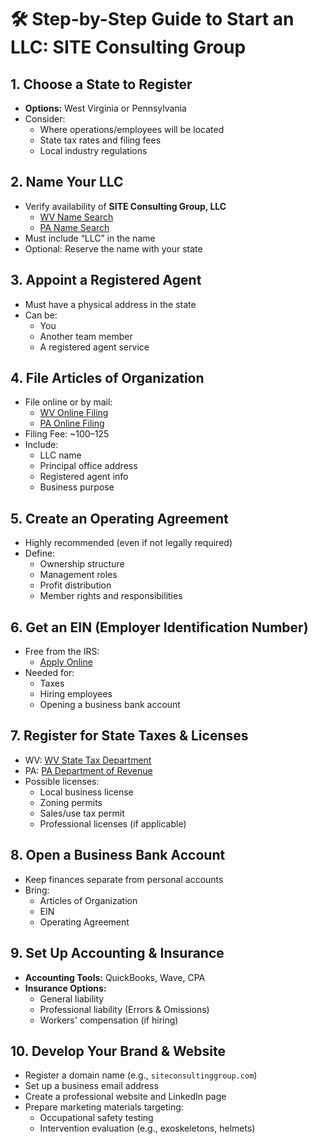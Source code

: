 # 🛠️ Step-by-Step Guide to Start an LLC: SITE Consulting Group

## 1. Choose a State to Register
- **Options:** West Virginia or Pennsylvania
- Consider:
  - Where operations/employees will be located
  - State tax rates and filing fees
  - Local industry regulations

## 2. Name Your LLC
- Verify availability of **SITE Consulting Group, LLC**
  - [WV Name Search](https://business4.wv.gov/BusinessRegistration/Search)
  - [PA Name Search](https://www.corporations.pa.gov/Search/CorpSearch)
- Must include “LLC” in the name
- Optional: Reserve the name with your state

## 3. Appoint a Registered Agent
- Must have a physical address in the state
- Can be:
  - You
  - Another team member
  - A registered agent service

## 4. File Articles of Organization
- File online or by mail:
  - [WV Online Filing](https://onestop.wv.gov/)
  - [PA Online Filing](https://www.dos.pa.gov/BusinessCharities/Business/Resources/Pages/File-Online.aspx)
- Filing Fee: ~$100–$125
- Include:
  - LLC name
  - Principal office address
  - Registered agent info
  - Business purpose

## 5. Create an Operating Agreement
- Highly recommended (even if not legally required)
- Define:
  - Ownership structure
  - Management roles
  - Profit distribution
  - Member rights and responsibilities

## 6. Get an EIN (Employer Identification Number)
- Free from the IRS:
  - [Apply Online](https://www.irs.gov/businesses/small-businesses-self-employed/apply-for-an-employer-identification-number-ein-online)
- Needed for:
  - Taxes
  - Hiring employees
  - Opening a business bank account

## 7. Register for State Taxes & Licenses
- WV: [WV State Tax Department](https://tax.wv.gov/)
- PA: [PA Department of Revenue](https://www.revenue.pa.gov/)
- Possible licenses:
  - Local business license
  - Zoning permits
  - Sales/use tax permit
  - Professional licenses (if applicable)

## 8. Open a Business Bank Account
- Keep finances separate from personal accounts
- Bring:
  - Articles of Organization
  - EIN
  - Operating Agreement

## 9. Set Up Accounting & Insurance
- **Accounting Tools:** QuickBooks, Wave, CPA
- **Insurance Options:**
  - General liability
  - Professional liability (Errors & Omissions)
  - Workers' compensation (if hiring)

## 10. Develop Your Brand & Website
- Register a domain name (e.g., `siteconsultinggroup.com`)
- Set up a business email address
- Create a professional website and LinkedIn page
- Prepare marketing materials targeting:
  - Occupational safety testing
  - Intervention evaluation (e.g., exoskeletons, helmets)

